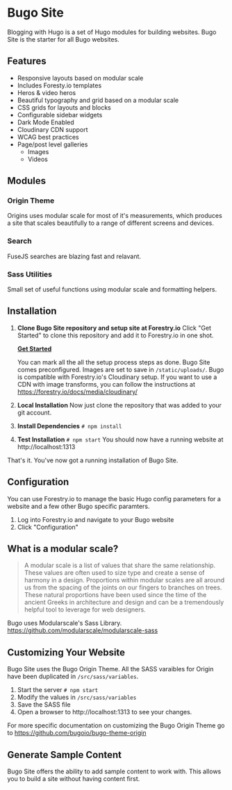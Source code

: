 # Bugo Site

Blogging with Hugo is a set of Hugo modules for building websites. Bugo Site is the starter for all Bugo websites.

## Features

* Responsive layouts based on modular scale
* Includes Foresty.io templates
* Heros & video heros
* Beautiful typography and grid based on a modular scale
* CSS grids for layouts and blocks
* Configurable sidebar widgets
* Dark Mode Enabled
* Cloudinary CDN support
* WCAG best practices
* Page/post level galleries
  * Images
  * Videos

## Modules

### Origin Theme
Origins uses modular scale for most of it's measurements, which produces a site that scales beautifully to a range of different screens and devices.

### Search
FuseJS searches are blazing fast and relavant.

### Sass Utilities
Small set of useful functions using modular scale and formatting helpers.

## Installation

1. **Clone Bugo Site repository and setup site at Forestry.io**
    Click "Get Started" to clone this repository and add it to Forestry.io in one shot.

    **[Get Started]( https://app.forestry.io/quick-start?repo=bugoio/bugo-site&engine=hugo "Get   Started")**

    You can mark all the all the setup process steps as done. Bugo Site comes preconfigured. Images are set to save in ```/static/uploads/```. Bugo is compatible with Forestry.io's Cloudinary setup. If you want to use a CDN with image transforms, you can follow the instructions at https://forestry.io/docs/media/cloudinary/

1. **Local Installation**
    Now just clone the repository that was added to your git account.

1. **Install Dependencies**
    ```# npm install```
1. **Test Installation**
    ```# npm start``` You should now have a running website at http://localhost:1313

That's it. You've now got a running installation of Bugo Site.

## Configuration

You can use Forestry.io to manage the basic Hugo config parameters for a website and a few other Bugo specific paramters.

1. Log into Forestry.io and navigate to your Bugo website
2. Click "Configuration"




## What is a modular scale?

> A modular scale is a list of values that share the same relationship. These values are often used to size type and create a sense of harmony in a design. Proportions within modular scales are all around us from the spacing of the joints on our fingers to branches on trees. These natural proportions have been used since the time of the ancient Greeks in architecture and design and can be a tremendously helpful tool to leverage for web designers.

Bugo uses Modularscale's Sass Library. https://github.com/modularscale/modularscale-sass

## Customizing Your Website

Bugo Site uses the Bugo Origin Theme. All the SASS varaibles for Origin have been duplicated in ```/src/sass/variables```.

1. Start the server ```# npm start```
2. Modify the values in ```/src/sass/variables```
3. Save the SASS file
4. Open a browser to http://localhost:1313 to see your changes.

For more specific documentation on customizing the Bugo Origin Theme go to https://github.com/bugoio/bugo-theme-origin

## Generate Sample Content

Bugo Site offers the ability to add sample content to work with. This allows you to build a site without having content first.



